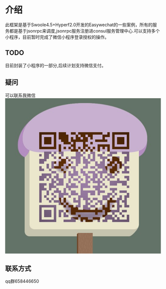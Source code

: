 # 介绍
此框架是基于Swoole4.5+Hyperf2.0开发的Easywechat的一些案例，所有的服务都是基于jsonrpc来调度,jsonrpc服务注册进consul服务管理中心.可以支持多个小程序，目前暂时完成了微信小程序登录授权的操作。

## TODO
目前封装了小程序的一部分,后续计划支持微信支付。

## 疑问
可以联系我微信
![avatar](wechat.jpg)
## 联系方式
qq群658446650
